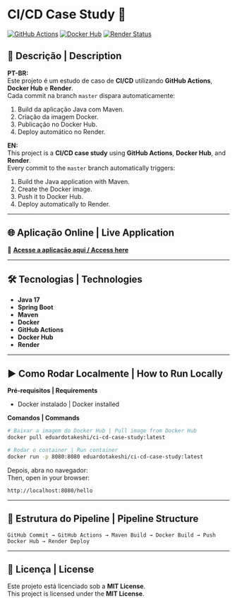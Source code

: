 
# CI/CD Case Study 🚀

[![GitHub Actions](https://github.com/carloseduardo-alves/ci-cd-case-study/actions/workflows/ci-cd.yml/badge.svg)](https://github.com/carloseduardo-alves/ci-cd-case-study/actions)
[![Docker Hub](https://img.shields.io/badge/Docker%20Hub-eduardotakeshi%2Fci--cd--case--study-blue)](https://hub.docker.com/r/eduardotakeshi/ci-cd-case-study)
[![Render Status](https://img.shields.io/badge/Render-Live-brightgreen)](https://ci-cd-case-study.onrender.com/hello)

## 📜 Descrição | Description

**PT-BR:**  
Este projeto é um estudo de caso de **CI/CD** utilizando **GitHub Actions**, **Docker Hub** e **Render**.  
Cada commit na branch `master` dispara automaticamente:
1. Build da aplicação Java com Maven.
2. Criação da imagem Docker.
3. Publicação no Docker Hub.
4. Deploy automático no Render.

**EN:**  
This project is a **CI/CD case study** using **GitHub Actions**, **Docker Hub**, and **Render**.  
Every commit to the `master` branch automatically triggers:
1. Build the Java application with Maven.
2. Create the Docker image.
3. Push it to Docker Hub.
4. Deploy automatically to Render.

---

## 🌐 Aplicação Online | Live Application

🔗 **[Acesse a aplicação aqui / Access here](https://ci-cd-case-study.onrender.com/hello)**

---

## 🛠 Tecnologias | Technologies

- **Java 17**
- **Spring Boot**
- **Maven**
- **Docker**
- **GitHub Actions**
- **Docker Hub**
- **Render**

---

## ▶️ Como Rodar Localmente | How to Run Locally

**Pré-requisitos | Requirements**
- Docker instalado | Docker installed

**Comandos | Commands**
```bash
# Baixar a imagem do Docker Hub | Pull image from Docker Hub
docker pull eduardotakeshi/ci-cd-case-study:latest

# Rodar o container | Run container
docker run -p 8080:8080 eduardotakeshi/ci-cd-case-study:latest
```

Depois, abra no navegador:  
Then, open in your browser:  
```
http://localhost:8080/hello
```

---

## 📂 Estrutura do Pipeline | Pipeline Structure

```text
GitHub Commit → GitHub Actions → Maven Build → Docker Build → Push Docker Hub → Render Deploy
```

---

## 📄 Licença | License
Este projeto está licenciado sob a **MIT License**.  
This project is licensed under the **MIT License**.
